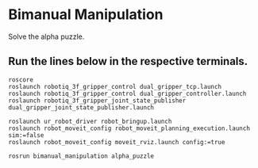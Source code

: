 # Bimanual Manipulation

Solve the alpha puzzle.

## Run the lines below in the respective terminals.
```commandline
roscore
roslaunch robotiq_3f_gripper_control dual_gripper_tcp.launch
roslaunch robotiq_3f_gripper_control dual_gripper_controller.launch
roslaunch robotiq_3f_gripper_joint_state_publisher dual_gripper_joint_state_publisher.launch

roslaunch ur_robot_driver robot_bringup.launch   
roslaunch robot_moveit_config robot_moveit_planning_execution.launch sim:=false     
roslaunch robot_moveit_config moveit_rviz.launch config:=true   

rosrun bimanual_manipulation alpha_puzzle
```